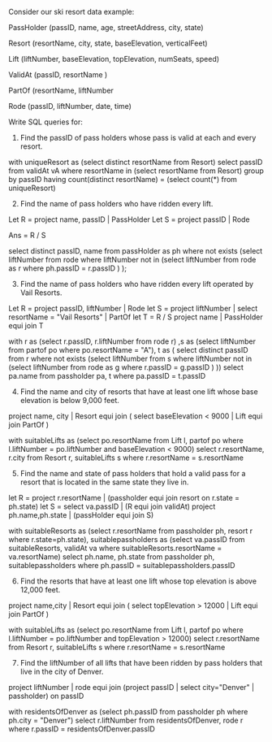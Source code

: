 Consider our ski resort data example: 

PassHolder (passID, name, age, streetAddress, city, state)

Resort (resortName, city, state, baseElevation, verticalFeet)

Lift (liftNumber, baseElevation, topElevation, numSeats, speed)

ValidAt (passID, resortName )

PartOf (resortName, liftNumber 

Rode (passID, liftNumber, date, time)



Write SQL queries for:

1. Find the passID of pass holders whose pass is valid at each and every resort.

with uniqueResort as (select distinct resortName from Resort)
select passID from validAt vA
where resortName in (select resortName from Resort)
group by passID
having count(distinct resortName) = (select count(*) from uniqueResort)

2. Find the name of pass holders who have ridden every lift.

Let R = project name, passID | PassHolder
Let S = project passID | Rode

Ans = R / S

select distinct passID, name
from passHolder as ph
where not exists 
(select liftNumber 
	from rode 
    where liftNumber not in 
		(select liftNumber
			from rode as r 
            where ph.passID = r.passID
		)
);

3. Find the name of pass holders who have ridden every lift operated by Vail Resorts.

Let R = project passID, liftNumber | Rode
let S = project liftNumber | select resortName = "Vail Resorts" | PartOf
let T = R / S
project name | PassHolder equi join T

with r as (select r.passID, r.liftNumber from rode r) 
,s as (select liftNumber from partof po
where po.resortName = "A"),
t as (
select distinct passID
from r
where not exists 
(select liftNumber 
	from s 
    where liftNumber not in 
		(select liftNumber
			from rode as g 
            where r.passID = g.passID
		)
))
select pa.name from passholder pa, t where
pa.passID = t.passID

4. Find the name and city of resorts that have at least one lift whose base elevation is below 9,000 feet.

project name, city | Resort equi join ( select baseElevation < 9000 | Lift equi join PartOf )

with suitableLifts as (select po.resortName from Lift l, partof po where l.liftNumber = po.liftNumber and baseElevation < 9000)
select r.resortName, r.city from Resort r, suitableLifts s
where r.resortName = s.resortName

5. Find the name and state of pass holders that hold a valid pass for a resort that is located in the same state they live in.

let R = project r.resortName | (passholder equi join resort on r.state = ph.state)
let S = select va.passID | (R equi join validAt)
project ph.name,ph.state | (passHolder equi join S)

with suitableResorts as (select r.resortName from passholder ph, resort r where r.state=ph.state),
suitablepassholders as (select va.passID from suitableResorts, validAt va where suitableResorts.resortName = va.resortName)
select ph.name, ph.state from passholder ph, suitablepassholders where ph.passID = suitablepassholders.passID

6. Find the resorts that have at least one lift whose top elevation is above 12,000 feet.

project name,city | Resort equi join ( select topElevation > 12000 | Lift equi join PartOf )

with suitableLifts as (select po.resortName from Lift l, partof po where l.liftNumber = po.liftNumber and topElevation > 12000)
select r.resortName from Resort r, suitableLifts s
where r.resortName = s.resortName

7. Find the liftNumber of all lifts that have been ridden by pass holders that live in the city of Denver.

project liftNumber | rode equi join (project passID | select city="Denver" | passholder) on passID

with residentsOfDenver as (select ph.passID from passholder ph where ph.city = "Denver")
select r.liftNumber from residentsOfDenver, rode r where r.passID = residentsOfDenver.passID
